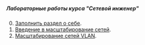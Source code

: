 ##### Лабораторные работы курса "Сетевой инженер"

0. [Заполнить раздел о себе](lab00/).
1. [Введение в масштабирование сетей](lab01/).
2. [Масштабирование сетей VLAN](lab01/).


